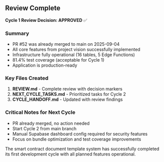 ## Review Complete

**Cycle 1 Review Decision: APPROVED** ✅

### Summary
- PR #52 was already merged to main on 2025-09-04
- All core features from project vision successfully implemented
- Infrastructure fully operational (16 tables, 5 Edge Functions)
- 81.4% test coverage (acceptable for Cycle 1)
- Application is production-ready

### Key Files Created
1. **REVIEW.md** - Complete review with decision markers
2. **NEXT_CYCLE_TASKS.md** - Prioritized tasks for Cycle 2
3. **CYCLE_HANDOFF.md** - Updated with review findings

### Critical Notes for Next Cycle
- PR already merged, no action needed
- Start Cycle 2 from main branch
- Manual Supabase dashboard config required for security features
- Focus on bundle optimization and test coverage improvements

The smart contract document template system has successfully completed its first development cycle with all planned features operational.
